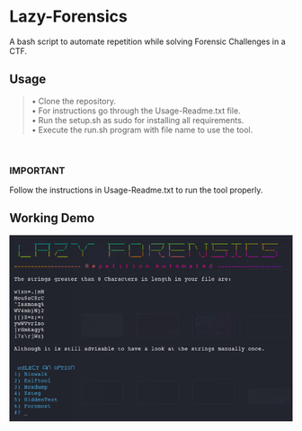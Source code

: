 # Lazy-Forensics
A bash script to automate repetition while solving Forensic Challenges in a CTF.

## Usage
>• Clone the repository. <br>
>• For instructions go through the Usage-Readme.txt file. <br>
>• Run the setup.sh as sudo for installing all requirements. <br>
>• Execute the run.sh program with file name to use the tool. <br>
<br>

### IMPORTANT
Follow the instructions in Usage-Readme.txt to run the tool properly. <br>

## Working Demo
![](WelcomeScreen.png)
